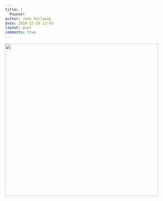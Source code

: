 ```yaml
---
title: |
  Pounce!
author: Jane Dallaway
date: 2016-12-28 12:43
layout: post
comments: true
---
```


<div>
        <a href="http://static.skitters.dallaway.com/2016-12-28-pounce-fullsize-IMG_8776.JPG">
          <img src="http://static.skitters.dallaway.com/2016-12-28-pounce-thumb-IMG_8776.JPG" width="500" height="500"/>
        </a>
      </div>


  
      